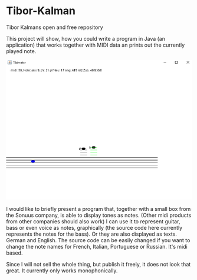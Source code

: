 # Tibor-Kalman
Tibor Kalmans open and free repository 

This project will show, how you could write a program in Java (an application) that works together with MIDI data an prints out the currently played note.

<img src="./screenshot.png">

I would like to briefly present a program that, together with a small box from the Sonuus company, is able to display tones as notes. (Other midi products from other companies should also work)
I can use it to represent guitar, bass or even voice as notes, graphically (the source code here currently represents the notes for the bass). Or they are also displayed as texts. German and English. The source code can be easily changed if you want to change the note names for French, Italian, Portuguese or Russian.
It's midi based.

Since I will not sell the whole thing, but publish it freely, it does not look that great.
It currently only works monophonically.
